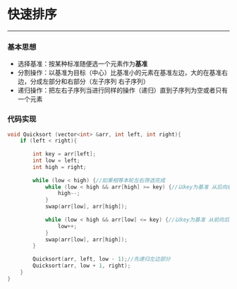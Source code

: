 # 快速排序
--------

### 基本思想

+ 选择基准：按某种标准随便选一个元素作为**基准**
+ 分割操作：以基准为目标（中心）比基准小的元素在基准左边，大的在基准右边，分成左部分和右部分（左子序列 右子序列）
+ 递归操作：把左右子序列当进行同样的操作（递归）直到子序列为空或者只有一个元素

### 代码实现
```c++
void Quicksort (vector<int> &arr, int left, int right){
    if (left < right){
        
        int key = arr[left];
        int low = left;
        int high = right;
        
        while (low < high) {//如果相等本轮左右筛选完成
            while (low < high && arr[high] >= key) {//以key为基准 从后向前比较 比基准大就往前-- 否则 交换
                high--;
            }
            swap(arr[low], arr[high]);
            
            while (low < high && arr[low] <= key) {//以key为基准 从前向后比较 比基准小就往后-- 否则 交换
                low++;
            }
            swap(arr[low], arr[high]);
        }
        
        Quicksort(arr, left, low - 1);//先递归左边部分
        Quicksort(arr, low + 1, right);
    }
}
```
